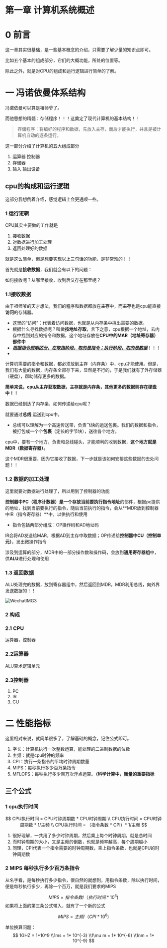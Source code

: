 # 第一章 计算机系统概述

# 0 前言

这一章其实很基础，是一些基本概念的介绍，只需要了解少量的知识点即可。

比如五个基本的组成部分，它们的大概功能，所处的位置等。

除此之外，就是对CPU的组成和运行逻辑进行简单的了解。

# 一 冯诺依曼体系结构

冯诺依曼可以算是祖师爷了。

而他思想的精髓：存储程序！！！这奠定了现代计算机的基本结构！！

>存储程序：将编好的程序和数据，先放入主存，而后才能执行，并且是被计算机自动的逐条运行。

这一部分介绍了计算机的五大组成部分

1. 运算器 控制器
2. 存储器
3. 输入 输出设备

## cpu的构成和运行逻辑

这部分我想倒着介绍，感觉逻辑上会更通顺一些。

### 1 运行逻辑

CPU其实主要做的工作就是

1. 接收数据
2. 对数据进行加工处理
3. 返回处理好的数据

就是这么简单，但是想要实现以上三句话的功能，是非常难的！！

首先就是**接收数据**，我们就会有以下的问题：

如何接收呢？从哪里接收，收到后又存在那里呢？

### 1.1接收数据

由于祖师爷的天才想法，我们的程序和数据都放在**主存**中，而**主存**也是cpu能直接**访问**的存储器。

- 这里的“访问”：代表着访问数据，也就是从内存条中挑出需要的数据。
- 根据什么寻找数据呢？叫做**按地址存取**，言下之意，cpu根据一个地址，去内存中找到对应的指令和数据，这个地址存放在**CPU中的MAR（地址寄存器）部件中**
- **<u>*根据指令周期区分，在取指阶段，取的是指令；执行阶段，取的是数据*</u>**！！！
- 

计算机需要的指令和数据，都必须放到主存（内存条）中，cpu才能使用。但是，我们有大量的数据，内存条全部存下来，显然是不行的，于是我们就有了外存储器（硬盘），帮助储存更多的数据。



**简单来说，cpu从主存获取数据，主存就是内存条，其他更多的数据则存在硬盘中！！**



数据已经到达了内存条，如何传递给cpu呢？

就要通过**总线** 运送到cpu中。

- 总线可以理解为一个高速传送带，负责飞快的运送包裹。我们的数据和指令，被打包成一个个**包裹**（定长的字节块），送往各个地方。

cpu中，要有一个地方，负责和总线碰头，才能顺利的收到数据，**这个地方就是MDR（数据寄存器）。**

这个MDR很重要，因为它接收了数据，下一步就是该如何安排这些数据的去处问题！！

### 1.2 数据的加工处理

这里就要对数据进行处理了，所以用到了控制器的功能

**控制器中PC（程序计数器）**是一个存放当前要**执行指令地址**的部件，根据pc提供的地址，找到当前要执行的指令，随后当前执行的指令，会从**MDR放到控制器中IR（指令寄存器）**中，以供执行和使用

- 指令包括两部分组成：OP操作码和AD地址码

IR会将AD发送给MAR，根据AD到主存中取数据；OP传递给**控制器中CU（控制单元）**，发出微操作指令

涉及到运算的部分，MDR中的一部分操作数和操作码，会放到**通用寄存器组**中，供**ALU**进行处理和使用

### 1.3 返回数据

ALU处理完的数据，放到寄存器组中，然后返回到MDR，MDR利用总线，向外界发送数据的！！

![WechatIMG3](https://picgo-sy.oss-cn-beijing.aliyuncs.com/test/WechatIMG3.jpeg)

### 2 构成

### 2.1 CPU

运算器，控制器

### 2.2运算器 

ALU算术逻辑单元

### 2.3控制器

1. PC
2. IR
3. CU



# 二 性能指标

这里相对来说，就简单很多了，了解基础的概念，记住公式即可。

1. 字长：计算机执行一次整数运算，能处理的二进制数据的位数
2. 主频：就是cpu时钟的频率
3. CPI：执行一条指令的平均时钟周期数量
4. MIPS：每秒执行多少百万条指令
5. MFLOPS：每秒执行多少百万次浮点运算。**（科学计算中，衡量的重要指标**

## 三个公式

### 1 cpu执行时间

$$
CPU执行时间 = CPU时钟周期数 * CPU时钟周期 \\
CPU执行时间 = CPU时钟周期数 * 1/主频 \\
CPU执行时间 = （指令条数 * CPI）* 1/主频
$$

1. 很好理解，一共用了多少时钟周期，然后乘上每个时钟周期，就是总时间
2. 而时钟周期的大小，又是主频的倒数，也就是频率越高，每个周期越小
3. 同理，CPI代表一个指令需要的时钟周期数，乘上指令条数，也就是CPU的时钟周期数

### 2 MIPS 每秒执行多少百万条指令

从名字看，是每秒执行多少指令，很自然的就想到，用指令条数，除以执行时间，便是每秒执行多少，再除一个百万，就是我们要求的MIPS


$$
MIPS = 指令条数  / （执行时间 * 10^6)
$$
如果将上面的第三条公式带入，就有了一个新的公式


$$
MIPS = 主频  / （CPI * 10^6)
$$

单位换算问题：
$$
1GHZ = 1*10^9 \\1ms = 1* 10^{-3} \\1\mu m = 1* 10^{-6} \\1nm = 1* 10^{-9}
$$



​					
​				
​				
​						
​			


​				
​				
​					